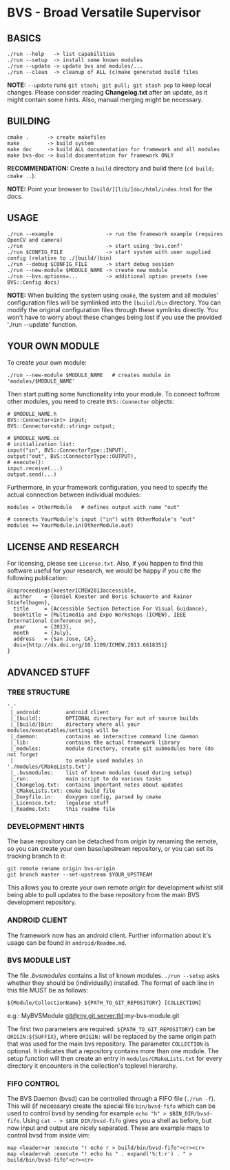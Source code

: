 BVS - Broad Versatile Supervisor
================================



BASICS
------

	./run --help   -> list capabilities
	./run --setup  -> install some known modules
	./run --update -> update bvs and modules/...
	./run --clean  -> cleanup of ALL (c)make generated build files

**NOTE:**
`--update` runs `git stash; git pull; git stash pop` to keep local changes.
Please consider reading **Changelog.txt** after an update, as it might contain
some hints. Also, manual merging might be necessary.



BUILDING
--------

	cmake .      -> create makefiles
	make         -> build system
	make doc     -> build ALL documentation for framework and all modules
	make bvs-doc -> build documentation for framework ONLY

**RECOMMENDATION:**
Create a `build` directory and build there (`cd build; cmake ..`).

**NOTE:**
Point your browser to `[build/][lib/]doc/html/index.html` for the docs.



USAGE
-----

	./run --example                 -> run the framework example (requires OpenCV and camera)
	./run                           -> start using 'bvs.conf'
	./run $CONFIG_FILE              -> start system with user supplied config (relative to ./[build/]bin)
	./run --debug $CONFIG_FILE      -> start debug session
	./run --new-module $MODULE_NAME -> create new module
	./run --bvs.options=...         -> additional option presets (see BVS::Config docs)

**NOTE:**
When building the system using `cmake`, the system and all modules'
configuration files will be symlinked into the `[build]/bin` directory. You can
modify the original configuration files through these symlinks directly. You
won't have to worry about these changes being lost if you use the provided
'./run --update' function.



YOUR OWN MODULE
---------------

To create your own module:

	./run --new-module $MODULE_NAME   # creates module in 'modules/$MODULE_NAME'

Then start putting some functionality into your module. To connect to/from
other modules, you need to create `BVS::Connector` objects:

	# $MODULE_NAME.h
	BVS::Connector<int> input;
	BVS::Connector<std::string> output;
	
	# $MODULE_NAME.cc
	# initialization list:
	input("in", BVS::ConnectorType::INPUT),
	output("out", BVS::ConnectorType::OUTPUT),
	# execute():
	input.receive(...)
	output.send(...)

Furthermore, in your framework configuration, you need to specify the actual
connection between individual modules:

	modules = OtherModule   # defines output with name "out"
	
	# connects YourModule's input ("in") with OtherModule's "out"
	modules += YourModule.in(OtherModule.out)



LICENSE AND RESEARCH
--------------------

For licensing, please see `License.txt`. Also, if you happen to find this
software useful for your research, we would be happy if you cite the following
publication:

	@inproceedings{koesterICMEW2013accessible,
	  author    = {Daniel Koester and Boris Schauerte and Rainer Stiefelhagen},
	  title     = {Accessible Section Detection For Visual Guidance},
	  booktitle = {Multimedia and Expo Workshops (ICMEW), IEEE International Conference on},
	  year      = {2013},
	  month     = {July},
	  address   = {San Jose, CA},
	  doi={http://dx.doi.org/10.1109/ICMEW.2013.6618351}
	}



ADVANCED STUFF
--------------

### TREE STRUCTURE

	'.'
	 |_android:        android client
	 |_[build]:        OPTIONAL directory for out of source builds
	 |_[build/]bin:    directory where all your modules/executables/settings will be
	 |_daemon:         contains an interactive command line daemon
	 |_lib:            contains the actual framework library
	 |_modules:        module directory, create git submodules here (do not forget
	 |                 to enable used modules in './modules/CMakeLists.txt')
	 |_.bvsmodules:    list of known modules (used during setup)
	 |_run:            main script to do various tasks
	 |_Changelog.txt:  contains important notes about updates
	 |_CMakeLists.txt: cmake build file
	 |_Doxyfile.in:    doxygen config, parsed by cmake
	 |_Licensce.txt:   legalese stuff
	 |_Readme.txt:     this readme file



### DEVELOPMENT HINTS

The base repository can be detached from *origin* by renaming the remote, so
you can create your own base/upstream repository, or you can set its tracking
branch to it:

	git remote rename origin bvs-origin
	git branch master --set-upstream $YOUR_UPSTREAM

This allows you to
create your own remote *origin* for development whilst still being able to pull
updates to the base repository from the main BVS development repository.



### ANDROID CLIENT

The framework now has an android client. Further information about it's usage
can be found in `android/Readme.md`.



### BVS MODULE LIST

The file *.bvsmodules* contains a list of known modules. `./run --setup` asks
whether they should be (individually) installed. The format of each line in
this file MUST be as follows:

	${Module/CollectionName} ${PATH_TO_GIT_REPOSITORY} [COLLECTION]

e.g.: MyBVSModule git@my.git.server.tld:my-bvs-module.git

The first two parameters are required. `${PATH_TO_GIT_REPOSITORY}` can be
`ORIGIN:${SUFFIX}`, where `ORIGIN:` will be replaced by the same origin path
that was used for the main bvs repository. The parameter `COLLECTION` is
optional. It indicates that a repository contains more than one module. The
setup function will then create an entry in `modules/CMakeLists.txt` for every
directory it encounters in the collection's toplevel hierarchy.



### FIFO CONTROL

The BVS Daemon (bvsd) can be controlled through a FIFO file (`./run -f`). This
will (if necessary) create the special file `bin/bvsd-fifo` which can be used
to control bvsd by sending for example `echo "h" > $BIN_DIR/bvsd-fifo`. Using
`cat - > $BIN_DIR/bvsd-fifo` gives you a shell as before, but now input and
output are nicely separated. These are example maps to control bvsd from inside
vim:

	map <leader>ur :execute "! echo r > build/bin/bvsd-fifo"<cr><cr>
	map <leader>uh :execute "! echo hs " . expand('%:t:r') . " > build/bin/bvsd-fifo"<cr><cr>

